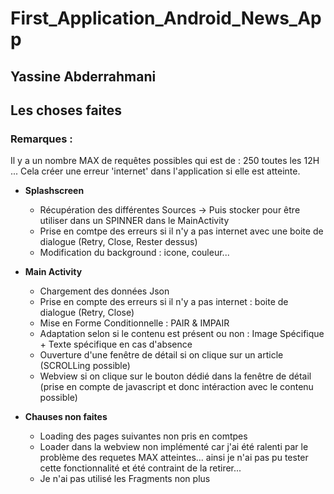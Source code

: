 # First_Application_Android_News_App

## Yassine Abderrahmani 

## Les choses faites 

### Remarques :

Il y a un nombre MAX de requêtes possibles qui est de : 250 toutes les 12H ... 
Cela créer une erreur 'internet' dans l'application si elle est atteinte.

- **Splashscreen**
    - Récupération des différentes Sources -> Puis stocker pour être utiliser dans un SPINNER dans le MainActivity
    - Prise en comtpe des erreurs si il n'y a pas internet avec une boite de dialogue (Retry, Close, Rester dessus)
    - Modification du background : icone, couleur...
  
- **Main Activity**
    - Chargement des données Json
    - Prise en compte des erreurs si il n'y a pas internet : boite de dialogue (Retry, Close)
    - Mise en Forme Conditionnelle : PAIR & IMPAIR 
    - Adaptation selon si le contenu est présent ou non : Image Spécifique + Texte spécifique en cas d'absence
    - Ouverture d'une fenêtre de détail si on clique sur un article (SCROLLing possible)
    - Webview si on clique sur le bouton dédié dans la fenêtre de détail (prise en compte de javascript et donc intéraction avec le contenu possible)

- **Chauses non faites**
    - Loading des pages suivantes non pris en comtpes
    - Loader dans la webview non implémenté car j'ai été ralenti par le problème des requetes MAX atteintes... ainsi je n'ai pas pu tester cette fonctionnalité et été contraint de la retirer...
    - Je n'ai pas utilisé les Fragments non plus
